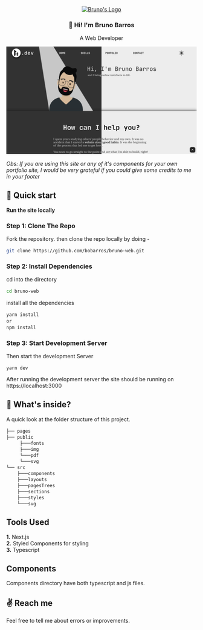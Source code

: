 <p align="center">
  <a href="https://brunobarros.dev">
    <img alt="Bruno's Logo" src="https://brunobarros.dev/img/favicon.png" width="128" />
  </a>
</p> 
<h3 align="center">👋 Hi! I'm Bruno Barros</h2>
<p align="center">A Web Developer</p>

![Bruno Barros Site Preview](./public/img/web_demo.png)

*Obs: If you are using this site or any of it's components for your own portfolio site, I would be very grateful if you could give some credits to me in your footer*

## :rocket: Quick start

**Run the site locally**

### Step 1: Clone The Repo

Fork the repository. then clone the repo locally by doing -

```bash
git clone https://github.com/bobarros/bruno-web.git
```

### Step 2: Install Dependencies

cd into the directory

```bash
cd bruno-web
```

install all the dependencies
```bash
yarn install
or
npm install
```

### Step 3: Start Development Server

Then start the development Server
```
yarn dev
```
After running the development server the site should be running on https://localhost:3000


## :open_file_folder: What's inside?

A quick look at the folder structure of this project.

    ├── pages
    ├── public
         ├───fonts
         ├───img
         └───pdf
         └───svg
    └── src
        ├───components
        ├───layouts
        ├───pagesTrees
        ├───sections
        ├───styles
        └───svg

## Tools Used

**1.** Next.js \
**2.** Styled Components for styling \
**3.** Typescript

## Components

Components directory have both typescript and js files.

## :v: Reach me

Feel free to tell me about errors or improvements.
